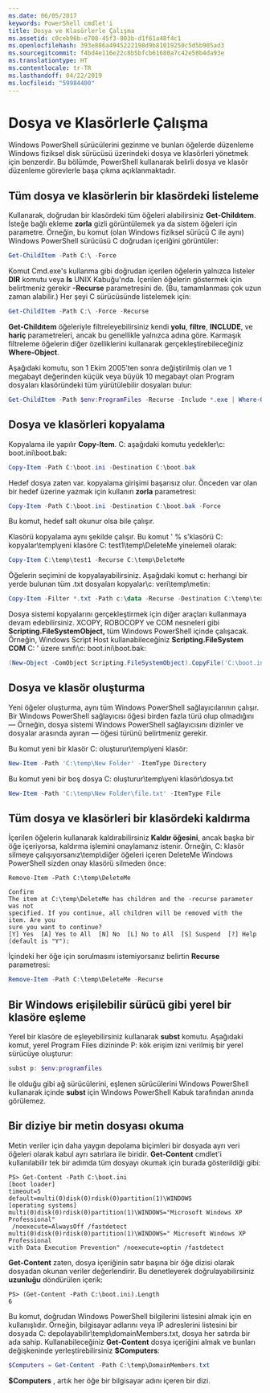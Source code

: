 ```yaml
---
ms.date: 06/05/2017
keywords: PowerShell cmdlet'i
title: Dosya ve Klasörlerle Çalışma
ms.assetid: c0ceb96b-e708-45f3-803b-d1f61a48f4c1
ms.openlocfilehash: 393e886a4945222198d9b81019250c5d5b905ad3
ms.sourcegitcommit: f4bd4e116e22c8b5bfcb61680a7c42e58b4da93e
ms.translationtype: HT
ms.contentlocale: tr-TR
ms.lasthandoff: 04/22/2019
ms.locfileid: "59984400"
---
```

# <a name="working-with-files-and-folders"></a>Dosya ve Klasörlerle Çalışma

Windows PowerShell sürücülerini gezinme ve bunları öğelerde düzenleme Windows fiziksel disk sürücüsü üzerindeki dosya ve klasörleri yönetmek için benzerdir. Bu bölümde, PowerShell kullanarak belirli dosya ve klasör düzenleme görevlerle başa çıkma açıklanmaktadır.

## <a name="listing-all-the-files-and-folders-within-a-folder"></a>Tüm dosya ve klasörlerin bir klasördeki listeleme

Kullanarak, doğrudan bir klasördeki tüm öğeleri alabilirsiniz **Get-Childıtem**. İsteğe bağlı ekleme **zorla** gizli görüntülemek ya da sistem öğeleri için parametre. Örneğin, bu komut (olan Windows fiziksel sürücü C ile aynı) Windows PowerShell sürücüsü C doğrudan içeriğini görüntüler:

```powershell
Get-ChildItem -Path C:\ -Force
```

Komut Cmd.exe's kullanma gibi doğrudan içerilen öğelerin yalnızca listeler **DIR** komutu veya **ls** UNIX Kabuğu'nda. İçerilen öğelerin göstermek için belirtmeniz gerekir **-Recurse** parametresini de. (Bu, tamamlanması çok uzun zaman alabilir.) Her şeyi C sürücüsünde listelemek için:

```powershell
Get-ChildItem -Path C:\ -Force -Recurse
```

**Get-Childıtem** öğeleriyle filtreleyebilirsiniz kendi **yolu**, **filtre**, **INCLUDE**, ve **hariç** parametreleri, ancak bu genellikle yalnızca adına göre. Karmaşık filtreleme öğelerin diğer özelliklerini kullanarak gerçekleştirebileceğiniz **Where-Object**.

Aşağıdaki komutu, son 1 Ekim 2005'ten sonra değiştirilmiş olan ve 1 megabayt değerinden küçük veya büyük 10 megabayt olan Program dosyaları klasöründeki tüm yürütülebilir dosyaları bulur:

```powershell
Get-ChildItem -Path $env:ProgramFiles -Recurse -Include *.exe | Where-Object -FilterScript {($_.LastWriteTime -gt '2005-10-01') -and ($_.Length -ge 1mb) -and ($_.Length -le 10mb)}
```

## <a name="copying-files-and-folders"></a>Dosya ve klasörleri kopyalama

Kopyalama ile yapılır **Copy-Item**. C: aşağıdaki komutu yedekler\\c: boot.ini\\boot.bak:

```powershell
Copy-Item -Path C:\boot.ini -Destination C:\boot.bak
```

Hedef dosya zaten var. kopyalama girişimi başarısız olur. Önceden var olan bir hedef üzerine yazmak için kullanın **zorla** parametresi:

```powershell
Copy-Item -Path C:\boot.ini -Destination C:\boot.bak -Force
```

Bu komut, hedef salt okunur olsa bile çalışır.

Klasörü kopyalama aynı şekilde çalışır. Bu komut ' % s'klasörü C: kopyalar\\temp\\yeni klasöre C: test1\\temp\\DeleteMe yinelemeli olarak:

```powershell
Copy-Item C:\temp\test1 -Recurse C:\temp\DeleteMe
```

Öğelerin seçimini de kopyalayabilirsiniz. Aşağıdaki komut c: herhangi bir yerde bulunan tüm .txt dosyaları kopyalar\\c: veri\\temp\\metin:

```powershell
Copy-Item -Filter *.txt -Path c:\data -Recurse -Destination C:\temp\text
```

Dosya sistemi kopyalarını gerçekleştirmek için diğer araçları kullanmaya devam edebilirsiniz. XCOPY, ROBOCOPY ve COM nesneleri gibi **Scripting.FileSystemObject,** tüm Windows PowerShell içinde çalışacak. Örneğin, Windows Script Host kullanabileceğiniz **Scripting.FileSystem COM** C: ' üzere sınıfı\\c: boot.ini\\boot.bak:

```powershell
(New-Object -ComObject Scripting.FileSystemObject).CopyFile('C:\boot.ini', 'C:\boot.bak')
```

## <a name="creating-files-and-folders"></a>Dosya ve klasör oluşturma

Yeni öğeler oluşturma, aynı tüm Windows PowerShell sağlayıcılarının çalışır. Bir Windows PowerShell sağlayıcısı öğesi birden fazla türü olup olmadığını — Örneğin, dosya sistemi Windows PowerShell sağlayıcısını dizinler ve dosyalar arasında ayıran — öğesi türünü belirtmeniz gerekir.

Bu komut yeni bir klasör C: oluşturur\\temp\\yeni klasör:

```powershell
New-Item -Path 'C:\temp\New Folder' -ItemType Directory
```

Bu komut yeni bir boş dosya C: oluşturur\\temp\\yeni klasör\\dosya.txt

```powershell
New-Item -Path 'C:\temp\New Folder\file.txt' -ItemType File
```

## <a name="removing-all-files-and-folders-within-a-folder"></a>Tüm dosya ve klasörleri bir klasördeki kaldırma

İçerilen öğelerin kullanarak kaldırabilirsiniz **Kaldır öğesini**, ancak başka bir öğe içeriyorsa, kaldırma işlemini onaylamanız istenir. Örneğin, C: klasör silmeye çalışıyorsanız\\temp\\diğer öğeleri içeren DeleteMe Windows PowerShell sizden onay klasörü silmeden önce:

```
Remove-Item -Path C:\temp\DeleteMe

Confirm
The item at C:\temp\DeleteMe has children and the -recurse parameter was not
specified. If you continue, all children will be removed with the item. Are you
sure you want to continue?
[Y] Yes  [A] Yes to All  [N] No  [L] No to All  [S] Suspend  [?] Help
(default is "Y"):
```

İçindeki her öğe için sorulmasını istemiyorsanız belirtin **Recurse** parametresi:

```powershell
Remove-Item -Path C:\temp\DeleteMe -Recurse
```

## <a name="mapping-a-local-folder-as-a-windows-accessible-drive"></a>Bir Windows erişilebilir sürücü gibi yerel bir klasöre eşleme

Yerel bir klasöre de eşleyebilirsiniz kullanarak **subst** komutu. Aşağıdaki komut, yerel Program Files dizininde P: kök erişim izni verilmiş bir yerel sürücüye oluşturur:

```powershell
subst p: $env:programfiles
```

İle olduğu gibi ağ sürücülerini, eşlenen sürücülerini Windows PowerShell kullanarak içinde **subst** için Windows PowerShell Kabuk tarafından anında görülemez.

## <a name="reading-a-text-file-into-an-array"></a>Bir diziye bir metin dosyası okuma

Metin veriler için daha yaygın depolama biçimleri bir dosyada ayrı veri öğeleri olarak kabul ayrı satırlara ile biridir. **Get-Content** cmdlet'i kullanılabilir tek bir adımda tüm dosyayı okumak için burada gösterildiği gibi:

```
PS> Get-Content -Path C:\boot.ini
[boot loader]
timeout=5
default=multi(0)disk(0)rdisk(0)partition(1)\WINDOWS
[operating systems]
multi(0)disk(0)rdisk(0)partition(1)\WINDOWS="Microsoft Windows XP Professional"
 /noexecute=AlwaysOff /fastdetect
multi(0)disk(0)rdisk(0)partition(1)\WINDOWS=" Microsoft Windows XP Professional
with Data Execution Prevention" /noexecute=optin /fastdetect
```

**Get-Content** zaten, dosya içeriğinin satır başına bir öğe dizisi olarak dosyadan okunan veriler değerlendirir. Bu denetleyerek doğrulayabilirsiniz **uzunluğu** döndürülen içerik:

```
PS> (Get-Content -Path C:\boot.ini).Length
6
```

Bu komut, doğrudan Windows PowerShell bilgilerini listesini almak için en kullanışlıdır. Örneğin, bilgisayar adlarını veya IP adreslerini listesini bir dosyada C: depolayabilir\\temp\\domainMembers.txt, dosya her satırda bir ada sahip. Kullanabileceğiniz **Get-Content** dosya içeriğini almak ve bunları değişkeninde yerleştirebilirsiniz **$Computers**:

```powershell
$Computers = Get-Content -Path C:\temp\DomainMembers.txt
```

**$Computers** , artık her öğe bir bilgisayar adını içeren bir dizi.

